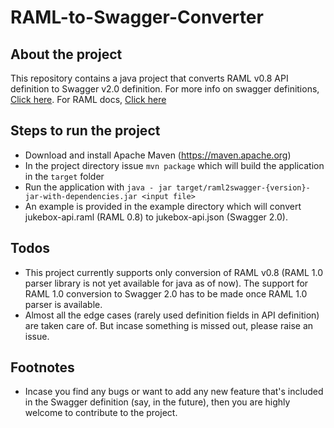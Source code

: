 # RAML-to-Swagger-Converter

## About the project
This repository contains a java project that converts RAML v0.8 API definition to Swagger v2.0 definition. 
For more info on swagger definitions, [Click here](https://swagger.io/docs/). For RAML docs, [Click here](https://github.com/raml-org/raml-spec/blob/master/versions/raml-08/raml-08.md)

## Steps to run the project
* Download and install Apache Maven (https://maven.apache.org)
* In the project directory issue `mvn package` which will build the application in the `target` folder
* Run the application with `java - jar target/raml2swagger-{version}-jar-with-dependencies.jar <input file>` 
* An example is provided in the example directory which will convert jukebox-api.raml (RAML 0.8) to jukebox-api.json (Swagger 2.0).

## Todos
* This project currently supports only conversion of RAML v0.8 (RAML 1.0 parser library is not yet available for java as of now). The support for RAML 1.0 conversion to Swagger 2.0 has to be made once RAML 1.0 parser is available.
* Almost all the edge cases (rarely used definition fields in API definition) are taken care of. But incase something is missed out, please raise an issue.

## Footnotes
* Incase you find any bugs or want to add any new feature that's included in the Swagger definition (say, in the future), then you are highly welcome to contribute to the project.
